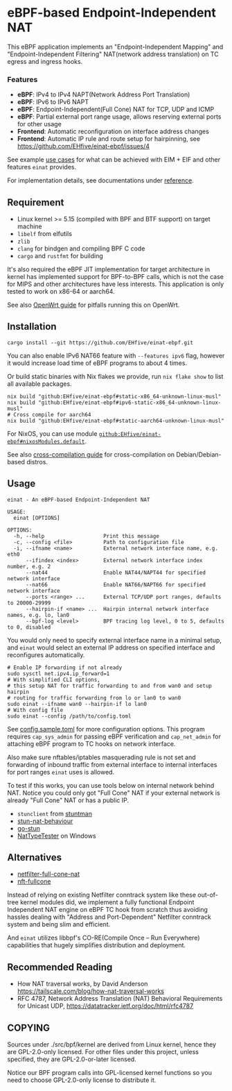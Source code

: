 # eBPF-based Endpoint-Independent NAT

This eBPF application implements an "Endpoint-Independent Mapping" and "Endpoint-Independent Filtering" NAT(network address translation) on TC egress and ingress hooks.

### Features

-   **eBPF**: IPv4 to IPv4 NAPT(Network Address Port Translation)
-   **eBPF**: IPv6 to IPv6 NAPT
-   **eBPF**: Endpoint-Independent(Full Cone) NAT for TCP, UDP and ICMP
-   **eBPF**: Partial external port range usage, allows reserving external ports for other usage
-   **Frontend**: Automatic reconfiguration on interface address changes
-   **Frontend**: Automatic IP rule and route setup for hairpinning, see https://github.com/EHfive/einat-ebpf/issues/4

See example [use cases](./docs/guide/use-case.md) for what can be achieved with EIM + EIF and other features `einat` provides.

For implementation details, see documentations under [reference](./docs/reference/).

## Requirement

-   Linux kernel >= 5.15 (compiled with BPF and BTF support) on target machine
-   `libelf` from elfutils
-   `zlib`
-   `clang` for bindgen and compiling BPF C code
-   `cargo` and `rustfmt` for building

It's also required the eBPF JIT implementation for target architecture in kernel has implemented support for BPF-to-BPF calls, which is not the case for MIPS and other architectures have less interests. This application is only tested to work on x86-64 or aarch64.

See also [OpenWrt guide](./docs/guide/openwrt.md) for pitfalls running this on OpenWrt.

## Installation

```shell
cargo install --git https://github.com/EHfive/einat-ebpf.git
```

You can also enable IPv6 NAT66 feature with `--features ipv6` flag, however it would increase load time of eBPF programs to about 4 times.

Or build static binaries with Nix flakes we provide, run `nix flake show` to list all available packages.

```shell
nix build "github:EHfive/einat-ebpf#static-x86_64-unknown-linux-musl"
nix build "github:EHfive/einat-ebpf#ipv6-static-x86_64-unknown-linux-musl"
# Cross compile for aarch64
nix build "github:EHfive/einat-ebpf#static-aarch64-unknown-linux-musl"
```

For NixOS, you can use module [`github:EHfive/einat-ebpf#nixosModules.default`](./nix/module.nix).

See also [cross-compilation guide](./docs/guide/cross.md) for cross-compilation on Debian/Debian-based distros.

## Usage

```
einat - An eBPF-based Endpoint-Independent NAT

USAGE:
  einat [OPTIONS]

OPTIONS:
  -h, --help                   Print this message
  -c, --config <file>          Path to configuration file
  -i, --ifname <name>          External network interface name, e.g. eth0
      --ifindex <index>        External network interface index number, e.g. 2
      --nat44                  Enable NAT44/NAPT44 for specified network interface
      --nat66                  Enable NAT66/NAPT66 for specified network interface
      --ports <range> ...      External TCP/UDP port ranges, defaults to 20000-29999
      --hairpin-if <name> ...  Hairpin internal network interface names, e.g. lo, lan0
      --bpf-log <level>        BPF tracing log level, 0 to 5, defaults to 0, disabled
```

You would only need to specify external interface name in a minimal setup, and `einat` would select an external IP address on specified interface and reconfigures automatically.

```shell
# Enable IP forwarding if not already
sudo sysctl net.ipv4.ip_forward=1
# With simplified CLI options,
# this setup NAT for traffic forwarding to and from wan0 and setup hairpin
# routing for traffic forwarding from lo or lan0 to wan0
sudo einat --ifname wan0 --hairpin-if lo lan0
# With config file
sudo einat --config /path/to/config.toml
```

See [config.sample.toml](./config.sample.toml) for more configuration options. This program requires `cap_sys_admin` for passing eBPF verification and `cap_net_admin` for attaching eBPF program to TC hooks on network interface.

Also make sure nftables/iptables masquerading rule is not set and forwarding of inbound traffic from external interface to internal interfaces for port ranges `einat` uses is allowed.

To test if this works, you can use tools below on internal network behind NAT. Notice you could only got "Full Cone" NAT if your external network is already "Full Cone" NAT or has a public IP.

-   `stunclient` from [stuntman](https://github.com/jselbie/stunserver)
-   [stun-nat-behaviour](https://github.com/pion/stun/tree/master/cmd/stun-nat-behaviour)
-   [go-stun](https://github.com/ccding/go-stun)
-   [NatTypeTester](https://github.com/HMBSbige/NatTypeTester) on Windows

## Alternatives

-   [netfilter-full-cone-nat](https://github.com/Chion82/netfilter-full-cone-nat)
-   [nft-fullcone](https://github.com/fullcone-nat-nftables)

Instead of relying on existing Netfilter conntrack system like these out-of-tree kernel modules did, we implement a fully functional Endpoint Independent NAT engine on eBPF TC hook from scratch thus avoiding hassles dealing with "Address and Port-Dependent" Netfilter conntrack system and being slim and efficient.

And `einat` utilizes libbpf's CO-RE(Compile Once – Run Everywhere) capabilities that hugely simplifies distribution and deployment.

## Recommended Reading

-   How NAT traversal works, by David Anderson <https://tailscale.com/blog/how-nat-traversal-works>
-   RFC 4787, Network Address Translation (NAT) Behavioral Requirements for Unicast UDP, <https://datatracker.ietf.org/doc/html/rfc4787>

## COPYING

Sources under ./src/bpf/kernel are derived from Linux kernel, hence they are GPL-2.0-only licensed.
For other files under this project, unless specified, they are GPL-2.0-or-later licensed.

Notice our BPF program calls into GPL-licensed kernel functions so you need to choose GPL-2.0-only license to distribute it.
